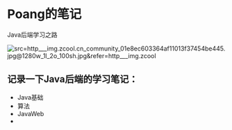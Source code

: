 # Poang的笔记

Java后端学习之路

![src=http___img.zcool.cn_community_01e8ec603364af11013f37454be445.jpg@1280w_1l_2o_100sh.jpg&refer=http___img.zcool](https://poangspic.oss-cn-beijing.aliyuncs.com/img/src=http___img.zcool.cn_community_01e8ec603364af11013f37454be445.jpg@1280w_1l_2o_100sh.jpg&refer=http___img.zcool.webp)

## 记录一下Java后端的学习笔记：

- Java基础
- 算法
- JavaWeb
- 

